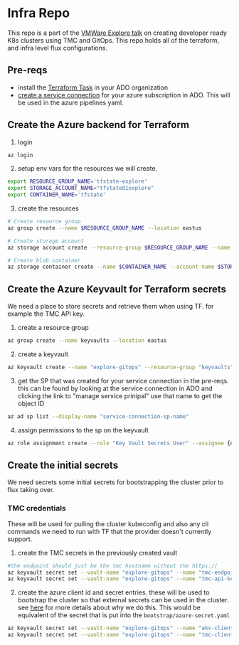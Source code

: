 # Infra Repo

This repo is a part of the [VMWare Explore talk](https://event.vmware.com/flow/vmware/explore2023lv/content/page/catalog?tab.contentcatalogtabs=1627421929827001vRXW&search=code2900LV) on creating developer ready K8s clusters using TMC and GitOps. This repo holds all of the terraform, and infra level flux configurations.

## Pre-reqs

* install the [Terraform Task](https://marketplace.visualstudio.com/items?itemName=ms-devlabs.custom-terraform-tasks) in your ADO organization
* [create a service connection](https://learn.microsoft.com/en-us/azure/devops/pipelines/library/service-endpoints?view=azure-devops&tabs=yaml#create-a-service-connection) for your azure subscription in ADO. This will be used in the azure pipelines yaml. 

## Create the Azure backend for Terraform

1. login

```bash
az login
```

2. setup env vars for the resources we will create.

```bash
export RESOURCE_GROUP_NAME='tfstate-explore'
export STORAGE_ACCOUNT_NAME="tfstate01explore"
export CONTAINER_NAME='tfstate'
```

3. create the resources
```bash
# Create resource group
az group create --name $RESOURCE_GROUP_NAME --location eastus

# Create storage account
az storage account create --resource-group $RESOURCE_GROUP_NAME --name $STORAGE_ACCOUNT_NAME --sku Standard_LRS --encryption-services blob

# Create blob container
az storage container create --name $CONTAINER_NAME --account-name $STORAGE_ACCOUNT_NAME

```

## Create the Azure Keyvault for Terraform secrets

We need a place to store secrets and retrieve them when using TF. for example the TMC API key.

1. create a resource group 

```bash 
az group create --name keyvaults --location eastus
```

2. create a keyvault

```bash
az keyvault create --name "explore-gitops" --resource-group "keyvaults" --location "EastUS"

```

3. get the SP that was created for your service connection in the pre-reqs. this can be found by looking at the service connection in ADO and clicking the link to "manage service prinipal" use that name to get the object ID

```bash
az ad sp list --display-name "service-connection-sp-name"
```

4. assign permissions to the sp on the keyvault


```bash
az role assignment create --role "Key Vault Secrets User" --assignee {object id from output above} --scope /subscriptions/{subscriptionid}/resourcegroups/keyvaults/providers/Microsoft.KeyVault/vaults/explore-gitops

```

## Create the initial secrets

We need secrets some initial secrets for bootstrapping the cluster prior to flux taking over.

### TMC credentials

These will be used for pulling the cluster kubeconfig and also any cli commands we need to run with TF that the provider doesn't currently support.

1. create the TMC secrets in the previously created vault

```bash
#the endpoint should just be the tmc hostname without the https://
az keyvault secret set --vault-name "explore-gitops" --name "tmc-endpoint" --value "<tmc-endpoint>"
az keyvault secret set --vault-name "explore-gitops" --name "tmc-api-key" --value "<tmc-api-key>"
```

2. create the azure client id and secret entries. these will be used to bootstrap the cluster so that external secrets can be used in the cluster. see [here](https://github.com/warroyo/flux-tmc-multitenant/blob/main/README.md#secret-tenancy) for more details about why we do this. This would be equivalent of the secret that is put into the `bootstrap/azure-secret.yaml`

```bash
az keyvault secret set --vault-name "explore-gitops" --name "akv-client-id" --value "<client-id>"
az keyvault secret set --vault-name "explore-gitops" --name "tmc-client-secret" --value "<client-secret>"
```
